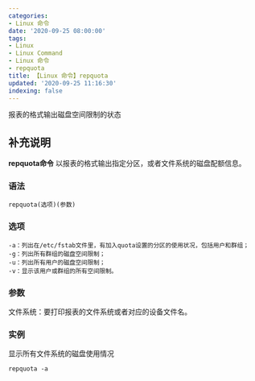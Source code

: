 ```yaml
---
categories:
- Linux 命令
date: '2020-09-25 08:00:00'
tags:
- Linux
- Linux Command
- Linux 命令
- repquota
title: 【Linux 命令】repquota
updated: '2020-09-25 11:16:30'
indexing: false
---
```


报表的格式输出磁盘空间限制的状态

## 补充说明

**repquota命令** 以报表的格式输出指定分区，或者文件系统的磁盘配额信息。

###  语法

```shell
repquota(选项)(参数)
```

###  选项

```shell
-a：列出在/etc/fstab文件里，有加入quota设置的分区的使用状况，包括用户和群组；
-g：列出所有群组的磁盘空间限制；
-u：列出所有用户的磁盘空间限制；
-v：显示该用户或群组的所有空间限制。
```

###  参数

文件系统：要打印报表的文件系统或者对应的设备文件名。

###  实例

显示所有文件系统的磁盘使用情况

```shell
repquota -a
```


<!-- Linux命令行搜索引擎：https://jaywcjlove.github.io/linux-command/ -->
